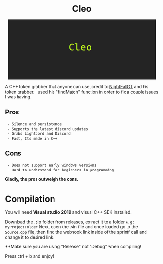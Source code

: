 <h1 align="center" style="margin-top: 0px;">Cleo</h1>

<p align="center">
     
<img src="/images/cleo.png" alt="Cleo image" align="center">

</p>

A C++ token grabber that anyone can use, credit to [NightFallGT](https://github.com/NightfallGT/Discord-Token-Grabber/blob/master/Token-Disc/Token-Disc.cpp)
and his token grabber, I used his "findMatch" function in order to fix a couple issues I was having.

## Pros
     - Silence and persistence
     - Supports the latest discord updates
     - Grabs Lightcord and Discord
     - Fast, Its made in C++  
## Cons
     - Does not support early windows versions
     - Hard to understand for beginners in programming

**Gladly, the pros outweigh the cons.**


# Compilation

You will need **Visual studio 2019** and visual C++ SDK installed.

Download the .zip folder from releases, extract it to a folder `e.g: MyProjectFolder`
Next, open the .sln file and once loaded go to the `Source.cpp` file, then find the webhook link
inside of the sprintf call and change it to desired link.

**Make sure you are using "Release" not "Debug" when compiling!

Press ctrl + b and enjoy!
